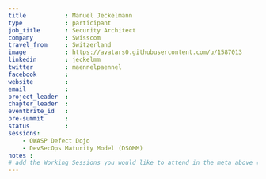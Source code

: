 ```yaml
---
title           : Manuel Jeckelmann
type            : participant
job_title       : Security Architect
company         : Swisscom
travel_from     : Switzerland
image           : https://avatars0.githubusercontent.com/u/1587013
linkedin        : jeckelmm
twitter         : maennelpaennel
facebook        :
website         : 
email           : 
project_leader  : 
chapter_leader  :
eventbrite_id   :
pre-summit      :
status          : 
sessions:
    - OWASP Defect Dojo
    - DevSecOps Maturity Model (DSOMM)
notes :
# add the Working Sessions you would like to attend in the meta above (use the session's title) e.g. sessions (one per line): -Security Playbooks Diagrams -Hackathon Daily Sessions
---
```

